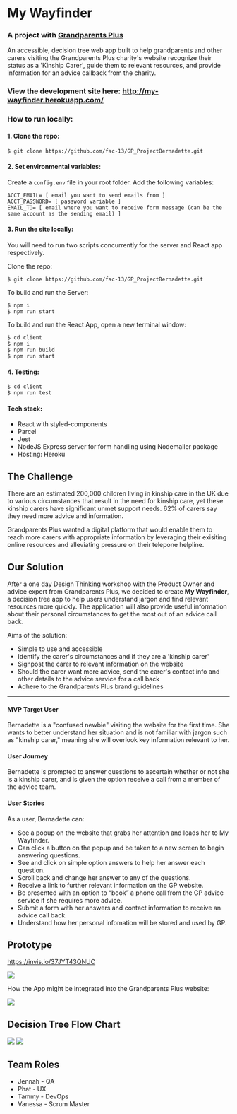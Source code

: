 # My Wayfinder
### A project with [Grandparents Plus](https://www.grandparentsplus.org.uk/)

An accessible, decision tree web app built to help grandparents and other carers visiting the Grandparents Plus charity's website recognize their status as a 'Kinship Carer', guide them to relevant resources, and provide information for an advice callback from the charity.


### View the development site here: http://my-wayfinder.herokuapp.com/


### How to run locally:


#### 1. Clone the repo: 
```
$ git clone https://github.com/fac-13/GP_ProjectBernadette.git
   ```
#### 2. Set environmental variables:

Create a `config.env` file in your root folder.
Add the following variables: 

```
ACCT_EMAIL= [ email you want to send emails from ]
ACCT_PASSWORD= [ password variable ]
EMAIL_TO= [ email where you want to receive form message (can be the same account as the sending email) ]
```

#### 3. Run the site locally:

You will need to run two scripts concurrently for the server and React app respectively.


Clone the repo:

```
$ git clone https://github.com/fac-13/GP_ProjectBernadette.git
```

To build and run the Server:

```
$ npm i
$ npm run start
```

To build and run the React App, open a new terminal window:

```
$ cd client
$ npm i
$ npm run build
$ npm run start

   ```
#### 4. Testing:


```
$ cd client
$ npm run test
```

#### Tech stack:

- React with styled-components
- Parcel
- Jest
- NodeJS Express server for form handling using Nodemailer package
- Hosting: Heroku

## The Challenge

There are an estimated 200,000 children living in kinship care in the UK due to various circumstances that result in the need for kinship care, yet these kinship carers have significant unmet support needs. 62% of carers say they need more advice and information.

Grandparents Plus wanted a digital platform that would enable them to reach more carers with appropriate information by leveraging their exisiting online resources and alleviating pressure on their telepone helpline.

## Our Solution

After a one day Design Thinking workshop with the Product Owner and advice expert from Grandparents Plus, we decided to create **My Wayfinder**, a decision tree app to help users understand jargon and find relevant resources more quickly. The application will also provide useful information about their personal circumstances to get the most out of an advice call back.

Aims of the solution:

- Simple to use and accessible
- Identify the carer's circumstances and if they are a 'kinship carer'
- Signpost the carer to relevant information on the website
- Should the carer want more advice, send the carer's contact info and other details to the advice service for a call back
- Adhere to the Grandparents Plus brand guidelines

---

#### MVP Target User

Bernadette is a "confused newbie" visiting the website for the first time. She wants to better understand her situation and is not familiar with jargon such as "kinship carer," meaning she will overlook key information relevant to her.

#### User Journey

Bernadette is prompted to answer questions to ascertain whether or not she is a kinship carer, and is given the option receive a call from a member of the advice team.

#### User Stories

As a user, Bernadette can:

- See a popup on the website that grabs her attention and leads her to My Wayfinder.
- Can click a button on the popup and be taken to a new screen to begin answering questions.
- See and click on simple option answers to help her answer each question.
- Scroll back and change her answer to any of the questions.
- Receive a link to further relevant information on the GP website.
- Be presented with an option to “book” a phone call from the GP advice service if she requires more advice.
- Submit a form with her answers and contact information to receive an advice call back.
- Understand how her personal infomation will be stored and used by GP.

## Prototype

https://invis.io/37JYT43QNUC

![](https://i.imgur.com/wGMgYzh.png)

How the App might be integrated into the Grandparents Plus website:

![](https://i.imgur.com/RD3c7Cr.png)

## Decision Tree Flow Chart

![](https://i.imgur.com/OUMheGt.png)
![](https://i.imgur.com/N6VCddy.png)

## Team Roles

- Jennah - QA
- Phat - UX
- Tammy - DevOps
- Vanessa - Scrum Master
